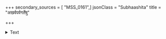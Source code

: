 +++
secondary_sources = [ "MSS_0161",]
jsonClass = "Subhaashita"
title = "अखर्वपर्वगर्तेषु"

+++

<details><summary>Text</summary>

अखर्वपर्वगर्तेषु विच्छिन्नो यस्य वारिधिः।  
स एव हि मुनेः पाणिर् अधस्ताद्विन्ध्यभूभृतः॥
</details>

